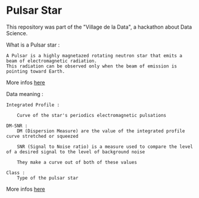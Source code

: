 # Pulsar Star

This repository was part of the "Village de la Data", a hackathon about Data Science.

What is a Pulsar star :

    A Pulsar is a highly magnetazed rotating neutron star that emits a beam of electromagnetic radiation.
    This radiation can be observed only when the beam of emission is pointing toward Earth.

More infos [here](https://en.wikipedia.org/wiki/Pulsar)

Data meaning :

    Integrated Profile :

        Curve of the star's periodics electromagnetic pulsations

    DM-SNR :
        DM (Dispersion Measure) are the value of the integrated profile curve stretched or squeezed

        SNR (Signal to Noise ratio) is a measure used to compare the level of a desired signal to the level of background noise

        They make a curve out of both of these values

    Class :
        Type of the pulsar star

More infos [here](http://www.isgjesar.com/Papers/Volume3,issue1/Paper%202.PDF)
